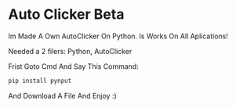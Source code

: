 # Auto Clicker Beta

Im Made A Own AutoClicker On Python.
Is Works On All Aplications!



Needed a 2 filers: Python, AutoClicker


Frist Goto Cmd And Say This Command:
```markdown
pip install pynput
```

And Download A File And Enjoy :)
